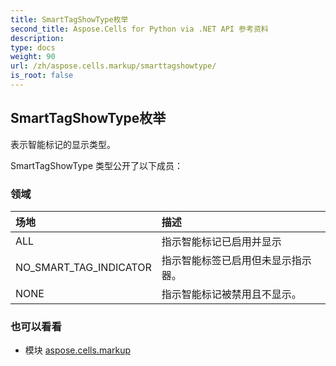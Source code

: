 ```yaml
---
title: SmartTagShowType枚举
second_title: Aspose.Cells for Python via .NET API 参考资料
description:
type: docs
weight: 90
url: /zh/aspose.cells.markup/smarttagshowtype/
is_root: false
---
```

## SmartTagShowType枚举
表示智能标记的显示类型。



SmartTagShowType 类型公开了以下成员：

### 领域
|场地|描述|
| :- | :- |
| ALL |指示智能标记已启用并显示|
| NO_SMART_TAG_INDICATOR |指示智能标签已启用但未显示指示器。|
| NONE |指示智能标记被禁用且不显示。|



### 也可以看看
* 模块 [aspose.cells.markup](..)
